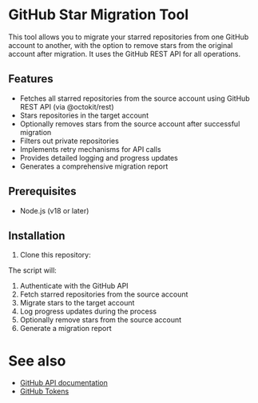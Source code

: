 # GitHub Star Migration Tool

This tool allows you to migrate your starred repositories from one GitHub account to another, with the option to remove stars from the original account after migration. It uses the GitHub REST API for all operations.

## Features

- Fetches all starred repositories from the source account using GitHub REST API (via @octokit/rest)
- Stars repositories in the target account
- Optionally removes stars from the source account after successful migration
- Filters out private repositories
- Implements retry mechanisms for API calls
- Provides detailed logging and progress updates
- Generates a comprehensive migration report

## Prerequisites

- Node.js (v18 or later)

## Installation

1. Clone this repository:

The script will:
1. Authenticate with the GitHub API
2. Fetch starred repositories from the source account
3. Migrate stars to the target account
4. Log progress updates during the process
5. Optionally remove stars from the source account
6. Generate a migration report

# See also
- [GitHub API documentation](https://docs.github.com/en/rest)
- [GitHub Tokens](https://github.com/settings/tokens/)